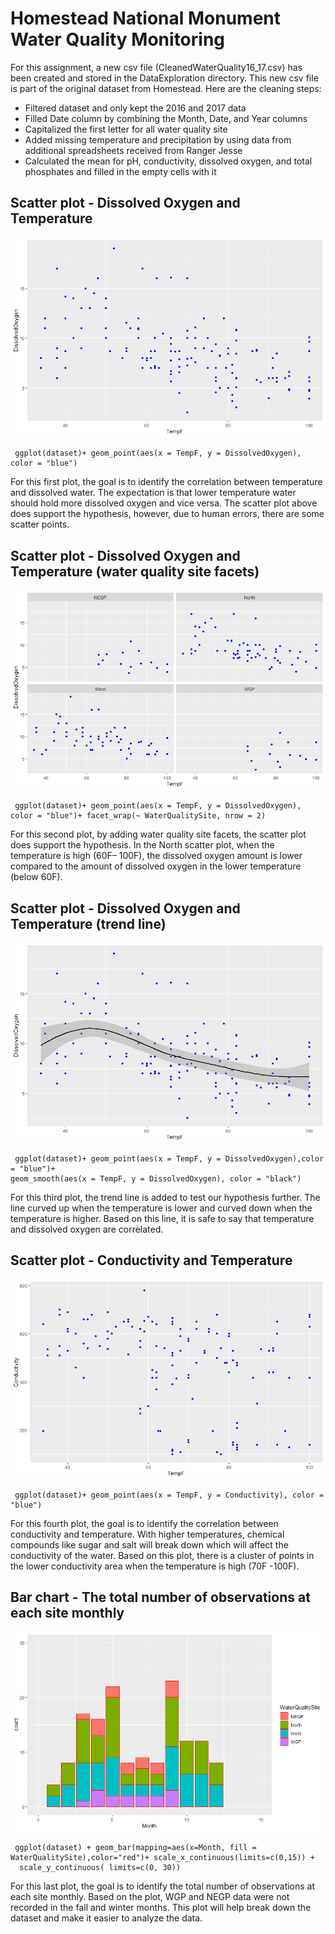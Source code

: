 # Homestead National Monument Water Quality Monitoring
For this assignment, a new csv file (CleanedWaterQuality16_17.csv) has been created and stored in the DataExploration directory. This new csv file is part of the original dataset from Homestead. Here are the cleaning steps:
  - Filtered dataset and only kept the 2016 and 2017 data
  - Filled Date column by combining the Month, Date, and Year columns
  - Capitalized the first letter for all water quality site
  - Added missing temperature and precipitation by using data from additional spreadsheets received from Ranger Jesse
  - Calculated the mean for pH, conductivity, dissolved oxygen, and total phosphates and filled in the empty cells with it

## Scatter plot - Dissolved Oxygen and Temperature
![Plot1](https://github.com/anhha09/ISQA8086/blob/master/DataExploration/Rplot_ScatterPlot_DOvsF.png)
<pre><code> ggplot(dataset)+ geom_point(aes(x = TempF, y = DissolvedOxygen), color = "blue")</code></pre>  
For this first plot, the goal is to identify the correlation between temperature and dissolved water. The expectation is that lower temperature water should hold more dissolved oxygen and vice versa. The scatter plot above does support the hypothesis, however, due to human errors, there are some scatter points.

## Scatter plot - Dissolved Oxygen and Temperature (water quality site facets)
![Plot2](https://github.com/anhha09/ISQA8086/blob/master/DataExploration/Rplot_ScatterPlotFacetSite_DOvsF.png)
<pre><code> ggplot(dataset)+ geom_point(aes(x = TempF, y = DissolvedOxygen), color = "blue")+ facet_wrap(~ WaterQualitySite, nrow = 2)</code></pre>  
For this second plot, by adding water quality site facets, the scatter plot does support the hypothesis. In the North scatter plot, when the temperature is high (60F– 100F), the dissolved oxygen amount is lower compared to the amount of dissolved oxygen in the lower temperature (below 60F).

## Scatter plot - Dissolved Oxygen and Temperature (trend line)
![Plot3](https://github.com/anhha09/ISQA8086/blob/master/DataExploration/Rplot_ScatterPlotTrendLine_DOvsF.png)
<pre><code> ggplot(dataset)+ geom_point(aes(x = TempF, y = DissolvedOxygen),color = "blue")+ 
geom_smooth(aes(x = TempF, y = DissolvedOxygen), color = "black")</code></pre>
For this third plot, the trend line is added to test our hypothesis further. The line curved up when the temperature is lower and curved down when the temperature is higher. Based on this line, it is safe to say that temperature and dissolved oxygen are correlated.

## Scatter plot - Conductivity and Temperature
![Plot4](https://github.com/anhha09/ISQA8086/blob/master/DataExploration/Rplot_ScatterPlot_ConductivityVsF.png)
<pre><code> ggplot(dataset)+ geom_point(aes(x = TempF, y = Conductivity), color = "blue")</code></pre>
For this fourth plot, the goal is to identify the correlation between conductivity and temperature. With higher temperatures, chemical compounds like sugar and salt will break down which will affect the conductivity of the water. Based on this plot, there is a cluster of points in the lower conductivity area when the temperature is high (70F -100F).

## Bar chart - The total number of observations at each site monthly
![Plot5](https://github.com/anhha09/ISQA8086/blob/master/DataExploration/Rplot_BarGraph_Observation_Month_Site.png)
<pre><code> ggplot(dataset) + geom_bar(mapping=aes(x=Month, fill = WaterQualitySite),color="red")+ scale_x_continuous(limits=c(0,15)) +
  scale_y_continuous( limits=c(0, 30))</code></pre>
For this last plot, the goal is to identify the total number of observations at each site monthly. Based on the plot, WGP and NEGP data were not recorded in the fall and winter months. This plot will help break down the dataset and make it easier to analyze the data.
